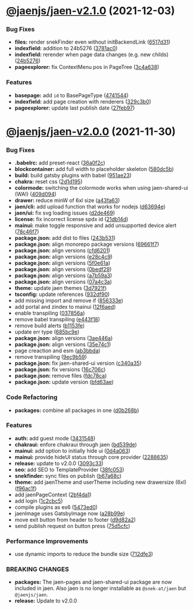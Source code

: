 # [@jaenjs/jaen-v2.1.0](https://github.com/jaenjs/jaen/compare/@jaenjs/jaen-v2.0.0...@jaenjs/jaen-v2.1.0) (2021-12-03)


### Bug Fixes

* **files:** render snekFinder even without initBackendLink ([6517d31](https://github.com/jaenjs/jaen/commit/6517d31ebd5d79d4e3441d28ec229c47ff8a3631))
* **indexfield:** addition to 24b5276 ([3781ac0](https://github.com/jaenjs/jaen/commit/3781ac00d9720fa46b0cef65a0f691cd29f7c2cf))
* **indexfield:** rerender when page data changes (e.g. new childs) ([24b5276](https://github.com/jaenjs/jaen/commit/24b5276110acacf0dcf6914f511f0367b45e03b6))
* **pageexplorer:** fix ContextMenu pos in PageTree ([3c4a638](https://github.com/jaenjs/jaen/commit/3c4a638703b1550e2746783e4750298db6347531))


### Features

* **basepage:** add `id` to BasePageType ([4741544](https://github.com/jaenjs/jaen/commit/47415441c1e515d6055fa0472af30397ec703e72))
* **indexfield:** add page creation with renderers ([329c3b0](https://github.com/jaenjs/jaen/commit/329c3b00931c2b2603772938f5c8c259e1be5839))
* **pageexplorer:** update last publish date ([27feb97](https://github.com/jaenjs/jaen/commit/27feb97ff540d566e436b884d660bbd63dfd5290))

# [@jaenjs/jaen-v2.0.0](https://github.com/jaenjs/jaen/compare/@jaenjs/jaen-v1.0.0...@jaenjs/jaen-v2.0.0) (2021-11-30)


### Bug Fixes

* **.babelrc:** add preset-react ([36a0f2c](https://github.com/jaenjs/jaen/commit/36a0f2cba18b74a4a2a20e94bdc9d61f29c7089b))
* **blockcontainer:** add full width to placeholder skeleton ([580dc5b](https://github.com/jaenjs/jaen/commit/580dc5b64ac43e24f8abaa3447eeaa53c031dea7))
* **build:** build gatsby plugins with babel ([951ae23](https://github.com/jaenjs/jaen/commit/951ae2391abbfa3ad9b1c4418558c48c095d60a3))
* **chakra:** reset css ([2d1d195](https://github.com/jaenjs/jaen/commit/2d1d1956ae3c61f188696ea268625395cb1ffe37))
* **colormode:** switching the colormode works when using jaen-shared-ui (WA!) ([409d094](https://github.com/jaenjs/jaen/commit/409d094072623d546e7c974e2707db451f1ad8f7))
* **drawer:** reduce minW of 6xl size ([a43fa63](https://github.com/jaenjs/jaen/commit/a43fa63dfb986b64e30a29274b331a992c43dd0a))
* **jaen/cli:** add upload function that works for nodejs ([d63694e](https://github.com/jaenjs/jaen/commit/d63694e8029654a782fed8b301f9469c0f701478))
* **jaen/ui:** fix svg loading issues ([d2de469](https://github.com/jaenjs/jaen/commit/d2de46907a35712d49d5e8b10b44dcc754d3325a))
* **license:** fix incorrect license spdx id ([21db14d](https://github.com/jaenjs/jaen/commit/21db14dc08ef75fe72fd18718ab0fafab5eb26dd))
* **mainui:** make toggle responsive and add unsupported device alert ([78c46f7](https://github.com/jaenjs/jaen/commit/78c46f746d9d94bb85a88d6ffdf41b354a799c29))
* **package.json:** add dist to files ([243b531](https://github.com/jaenjs/jaen/commit/243b53141fc7069c1f3244a40f3fd683c987dcde))
* **package.json:** align monorepo package versions ([69661f7](https://github.com/jaenjs/jaen/commit/69661f761edc4aa6c0839cb0a588dd328ec098a5))
* **package.json:** align versions ([cfd6201](https://github.com/jaenjs/jaen/commit/cfd6201a2212063a65b7d17d9d1d0097a0cd7b62))
* **package.json:** align versions ([e28c4c9](https://github.com/jaenjs/jaen/commit/e28c4c93e5294e44d446d80b311826d577813163))
* **package.json:** align versions ([5f0e61a](https://github.com/jaenjs/jaen/commit/5f0e61a2425e43b7a38d58bf2e29be2802f639e1))
* **package.json:** align versions ([0bedf29](https://github.com/jaenjs/jaen/commit/0bedf29c917a4d755ac48c3220725ac6f22fe7ac))
* **package.json:** align versions ([a7b59a3](https://github.com/jaenjs/jaen/commit/a7b59a3ac9f7d81bb6efcb5a2a866e138f7969cc))
* **package.json:** align versions ([07a4c3a](https://github.com/jaenjs/jaen/commit/07a4c3a1937d9aae57214457d04bc9e2fdf316d3))
* **theme:** update jaen themes ([3d7921f](https://github.com/jaenjs/jaen/commit/3d7921f836e587844c12a59f398c106e39015c36))
* **tsconfig:** update references ([932df90](https://github.com/jaenjs/jaen/commit/932df9076a08476beb2d76396b2e4b259f62b212))
* add missing import and remove if ([856333e](https://github.com/jaenjs/jaen/commit/856333ed13fad3d141780e4761db761e203437e0))
* add portal and zindex to mainui ([12f6aed](https://github.com/jaenjs/jaen/commit/12f6aed5d5cbdad208d92a1d6d7d3347e6e0a7a9))
* enable transpiling ([037856a](https://github.com/jaenjs/jaen/commit/037856a4bad791be351cc03b2afb29c65f9b8bff))
* remove babel transpiling ([e443f18](https://github.com/jaenjs/jaen/commit/e443f1889081f428ca7a724c732d29701182ae65))
* remove build alerts ([b1153fe](https://github.com/jaenjs/jaen/commit/b1153fe633d650fb937c9f41684cb301b1c06671))
* update err type ([685bc9e](https://github.com/jaenjs/jaen/commit/685bc9e918cf4f09afbd2ad1beebdd327b485d1b))
* **package.json:** align versions ([3ae446a](https://github.com/jaenjs/jaen/commit/3ae446ae64e4d7f7472f1f919aed521734109a3d))
* **package.json:** align versions ([35e74c1](https://github.com/jaenjs/jaen/commit/35e74c170d136f28676228e8726794aec45cb642))
* page creaction and esm ([ab3bbda](https://github.com/jaenjs/jaen/commit/ab3bbdabc37ae4ef14044bd6b29c4dfb80254362))
* remove transpiling ([9ec9b59](https://github.com/jaenjs/jaen/commit/9ec9b59b69515bbdf3c47b77c9434ce2b38632f3))
* **package.json:** fix jaen-shared-ui version ([c340a35](https://github.com/jaenjs/jaen/commit/c340a3517111c0c28d415f787a4bd32f2b085c1e))
* **package.json:** fix versions ([16c706c](https://github.com/jaenjs/jaen/commit/16c706c328db52088ee1d521ab5c69c715221267))
* **package.json:** remove files ([fdc78ca](https://github.com/jaenjs/jaen/commit/fdc78caa8fb876c32b33c5c106bec046e4204dfe))
* **package.json:** update version ([bfd63ae](https://github.com/jaenjs/jaen/commit/bfd63ae79015028cb65bc88c384c0a7afc111903))


### Code Refactoring

* **packages:** combine all packages in one ([d0b268b](https://github.com/jaenjs/jaen/commit/d0b268b1a3a17f1f744c6421b1e59d8883ade785))


### Features

* **auth:** add guest mode ([3431548](https://github.com/jaenjs/jaen/commit/343154897e8b9794594b964b5f559c69e6cfdbc7))
* **chakraui:** enfore chakraui through jaen ([bd539de](https://github.com/jaenjs/jaen/commit/bd539de1513f7656f5a7a5ce2f30c8c1628f8967))
* **mainui:** add option to initially hide ui ([0d4a063](https://github.com/jaenjs/jaen/commit/0d4a0630880f2d4cb53ec4637b784ae1a6496f6e))
* **mainui:** provide hideUI status through core provider ([2288635](https://github.com/jaenjs/jaen/commit/228863568f75c68e127e143b47c0bc90ed5c2bf1))
* **release:** update to v2.0.0 ([3093c33](https://github.com/jaenjs/jaen/commit/3093c33b57996686fd8049d1201826a540024bc7))
* **seo:** add SEO to TemplateProvider ([38fc053](https://github.com/jaenjs/jaen/commit/38fc0531adfbb7f58d96f6cbc3d86b7b94dbe18d))
* **snekfinder:** sync files on publish ([b67a68c](https://github.com/jaenjs/jaen/commit/b67a68c3a18debee9ba91f97ed4ebe512ee6b75d))
* **theme:** add jaenTheme and userTheme including new drawersize (6xl) ([f96ac1f](https://github.com/jaenjs/jaen/commit/f96ac1fdde1c979b17f2502ea450c5c12f371b9f))
* add jaenPageContext ([2bf4da1](https://github.com/jaenjs/jaen/commit/2bf4da1a154de2db83ebbec6fad5cfa3a758053b))
* add login ([1c2cbc5](https://github.com/jaenjs/jaen/commit/1c2cbc5e56fd6b92337982c09f1f4e75b194de6a))
* compile plugins as es6 ([5473ed0](https://github.com/jaenjs/jaen/commit/5473ed07dec4fbfdffa5df06f6a65dbba65177c7))
* jaenImage uses GatsbyImage now ([a28b99e](https://github.com/jaenjs/jaen/commit/a28b99ec0e6bd83cb6359c4ff4783f6847e6a3a4))
* move exit button from header to footer ([d9d82a2](https://github.com/jaenjs/jaen/commit/d9d82a29b41355f227172cd78d3593084210e26c))
* send publish request on button press ([75d5cfc](https://github.com/jaenjs/jaen/commit/75d5cfcb35bcde7e7f3d455b44b9921e1dd2eefa))


### Performance Improvements

* use dynamic imports to reduce the bundle size ([712dfe3](https://github.com/jaenjs/jaen/commit/712dfe3f8fb970ffc1ce7fbd9e3cf34f5b183985))


### BREAKING CHANGES

* **packages:** The jaen-pages and jaen-shared-ui package are now included in jaen.
Also jaen is no longer installable as `@snek-at/jaen` but `@jaenjs/jaen`.
* **release:** Update to v2.0.0
